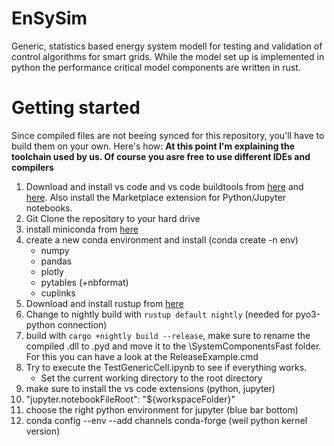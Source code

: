 # EnSySim

Generic, statistics based energy system modell for testing and validation of control algorithms for smart grids. While the model set up is implemented in python the performance critical model components are written in rust.

# Getting started

Since compiled files are not beeing synced for this repository, you'll have to build them on your own. Here's how:
__At this point I'm explaining the toolchain used by us. Of course you asre free to use different IDEs and compilers__


1. Download and install vs code and vs code buildtools from [here](https://visualstudio.microsoft.com/de/downloads/) and [here](ttps://visualstudio.microsoft.com/de/thank-you-downloading-visual-studio/?sku=BuildTools&rel=16). Also install the Marketplace extension for Python/Jupyter notebooks.
1. Git Clone the repository to your hard drive
1. install miniconda from [here](https://www.google.com/url?sa=t&rct=j&q=&esrc=s&source=web&cd=&cad=rja&uact=8&ved=2ahUKEwj-po7-g6HzAhX3RPEDHZxFA2gQFnoECA4QAw&url=https%3A%2F%2Fconda.io%2Fminiconda.html&usg=AOvVaw0mHTnCzKwOB8I7G-8HMT_V)
1. create a new conda environment and install (conda create -n env)
    - numpy
    - pandas
    - plotly
    - pytables (+nbformat)
    - cuplinks
1. Download and install rustup from [here](https://www.rust-lang.org/learn/get-started)
1. Change to nightly build with `rustup default nightly` (needed for pyo3-python connection)
1. build with `cargo +nightly build --release`, make sure to rename the compiled .dll to .pyd and move it to the \SystemComponentsFast folder. For this you can have a look at the ReleaseExample.cmd 
1. Try to execute the TestGenericCell.ipynb to see if everything works.
    - Set the current working directory to the root directory
1. make sure to install the vs code extensions (python, jupyter)
1. "jupyter.notebookFileRoot": "${workspaceFolder}"
1. choose the right python environment for jupyter (blue bar bottom)
1. conda config --env --add channels conda-forge (weil python kernel version)


<a href=""></a>



